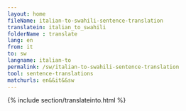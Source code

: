 ```yaml
---
layout: home
fileName: italian-to-swahili-sentence-translation
translatein: italian_to_swahili
folderName : translate
lang: en
from: it
to: sw
langname: italian-to
permalink: /sw/italian-to-swahili-sentence-translation
tool: sentence-translations
matchurls: en&&it&&sw
---
```

{% include section/translateinto.html %}

